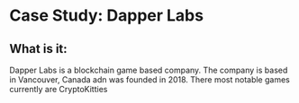 # Case Study: Dapper Labs

## What is it:

Dapper Labs is a blockchain game based company. The company is based in Vancouver, Canada adn was founded in 2018. There most notable games currently are CryptoKitties 




